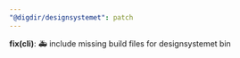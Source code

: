 ```yaml
---
"@digdir/designsystemet": patch
---
```


**fix(cli)**: 🚑 include missing build files for designsystemet bin

